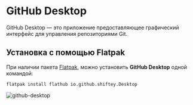 # GitHub Desktop

GitHub Desktop — это приложение предоставляющее графический интерфейс для управления репозиториями Git.

## Установка c помощью Flatpak

При наличии пакета [Flatpak](/flatpak), можно установить **GitHub Desktop** одной командой:

```shell
flatpak install flathub io.github.shiftey.Desktop
```

![github-desktop](/github-desktop/github-desktop.png)